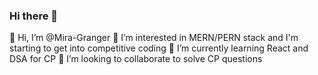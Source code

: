 ### Hi there 👋

<!--
**Mira-Granger/Mira-Granger** is a ✨ _special_ ✨ repository because its `README.md` (this file) appears on your GitHub profile.

Here are some ideas to get you started:

- 🔭 I’m currently working on ...
- 🌱 I’m currently learning ...
- 👯 I’m looking to collaborate on ...
- 🤔 I’m looking for help with ...
- 💬 Ask me about ...
- 📫 How to reach me: ...
- 😄 Pronouns: ...
- ⚡ Fun fact: ...
-->

👋 Hi, I’m @Mira-Granger
👀 I’m interested in MERN/PERN stack and I'm starting to get into competitive coding
🌱 I’m currently learning React and DSA for CP
💞️ I’m looking to collaborate to solve CP questions
